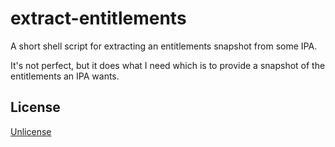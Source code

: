# extract-entitlements

A short shell script for extracting an entitlements snapshot from some IPA.

It's not perfect, but it does what I need which is to provide a snapshot of the entitlements an IPA wants.

## License

[Unlicense](http://unlicense.org/)
